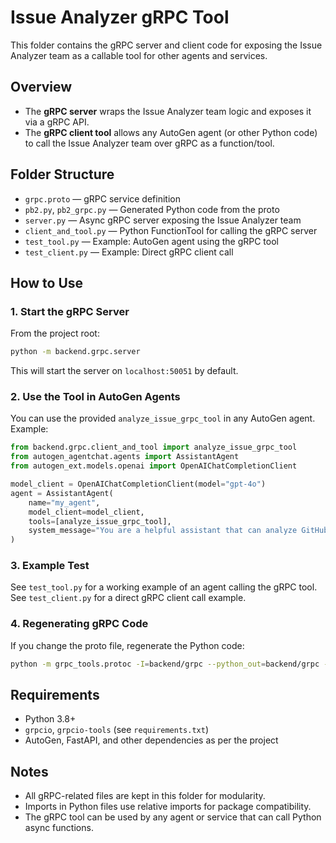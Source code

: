 # Issue Analyzer gRPC Tool

This folder contains the gRPC server and client code for exposing the Issue Analyzer team as a callable tool for other agents and services.

## Overview
- The **gRPC server** wraps the Issue Analyzer team logic and exposes it via a gRPC API.
- The **gRPC client tool** allows any AutoGen agent (or other Python code) to call the Issue Analyzer team over gRPC as a function/tool.

## Folder Structure
- `grpc.proto` — gRPC service definition
- `pb2.py`, `pb2_grpc.py` — Generated Python code from the proto
- `server.py` — Async gRPC server exposing the Issue Analyzer team
- `client_and_tool.py` — Python FunctionTool for calling the gRPC server
- `test_tool.py` — Example: AutoGen agent using the gRPC tool
- `test_client.py` — Example: Direct gRPC client call

## How to Use

### 1. Start the gRPC Server
From the project root:
```sh
python -m backend.grpc.server
```
This will start the server on `localhost:50051` by default.

### 2. Use the Tool in AutoGen Agents
You can use the provided `analyze_issue_grpc_tool` in any AutoGen agent. Example:
```python
from backend.grpc.client_and_tool import analyze_issue_grpc_tool
from autogen_agentchat.agents import AssistantAgent
from autogen_ext.models.openai import OpenAIChatCompletionClient

model_client = OpenAIChatCompletionClient(model="gpt-4o")
agent = AssistantAgent(
    name="my_agent",
    model_client=model_client,
    tools=[analyze_issue_grpc_tool],
    system_message="You are a helpful assistant that can analyze GitHub issues using a gRPC tool."
)
```

### 3. Example Test
See `test_tool.py` for a working example of an agent calling the gRPC tool.
See `test_client.py` for a direct gRPC client call example.

### 4. Regenerating gRPC Code
If you change the proto file, regenerate the Python code:
```sh
python -m grpc_tools.protoc -I=backend/grpc --python_out=backend/grpc --grpc_python_out=backend/grpc backend/grpc/grpc.proto
```

## Requirements
- Python 3.8+
- `grpcio`, `grpcio-tools` (see `requirements.txt`)
- AutoGen, FastAPI, and other dependencies as per the project

## Notes
- All gRPC-related files are kept in this folder for modularity.
- Imports in Python files use relative imports for package compatibility.
- The gRPC tool can be used by any agent or service that can call Python async functions. 
